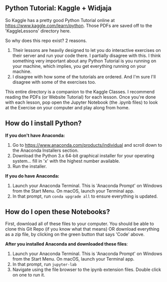## Python Tutorial: Kaggle + Widjaja
So Kaggle has a pretty good Python Tutorial online at https://www.kaggle.com/learn/python. Those PDFs are saved off to the 'KaggleLessons' directory here.

So why does this repo exist? 2 reasons.

1. Their lessons are heavily designed to let you do interactive exercises on their server and run your code there. I partially disagree with this. I think something very important about any Python Tutorial is you running on your machine, which implies, you get everything running on your machine.
2. I disagree with how some of the tutorials are ordered. And I'm sure I'll disagree with some of the exercises too.

This entire directory is a companion to the Kaggle Classes. I recommend reading the PDFs (or Website Tutorial) for each lesson. Once you're done with each lesson, pop open the Jupyter Notebook (the .ipynb files) to look at the Exercise on your computer and play along from home.

## How do I install Python?
**If you don't have Anaconda:**
1. Go to https://www.anaconda.com/products/individual and scroll down to the Anaconda Installers section.
2. Download the Python 3.x 64-bit graphical installer for your operating system... fill in 'x' with the highest number available.
3. Run the installer.

**If you do have Anaconda:**
1. Launch your Anaconda Terminal. This is 'Anaconda Prompt' on Windows from the Start Menu. On macOS, launch your Terminal app.
2. In that prompt, run `conda upgrade all` to ensure everything is updated.

## How do I open these Notebooks?
First, download all of these files to your computer. You should be able to clone this Git Repo (if you know what that means) OR download everything as a zip file, by clicking on the green button that says 'Code' above.

**After you installed Anaconda and downloaded these files**:
1. Launch your Anaconda Terminal. This is 'Anaconda Prompt' on Windows from the Start Menu. On macOS, launch your Terminal app.
2. In that prompt, run `jupyter-lab`
3. Navigate using the file browser to the ipynb extension files. Double click on one to run it.
